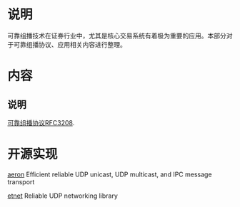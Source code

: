 # 说明

可靠组播技术在证券行业中，尤其是核心交易系统有着极为重要的应用。本部分对于可靠组播协议、应用相关内容进行整理。



# 内容

## 说明

[可靠组播协议RFC3208](https://www.rfc-editor.org/rfc/rfc3208).



# 开源实现

[aeron](https://github.com/real-logic/aeron) Efficient reliable UDP unicast, UDP multicast, and IPC message transport

[etnet](http://enet.bespin.org/index.html) Reliable UDP networking library